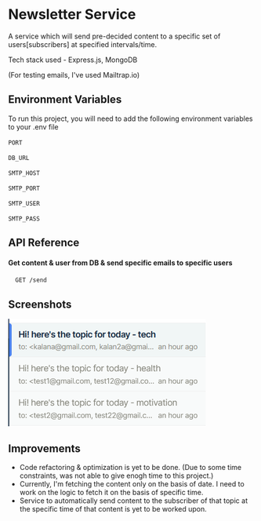 
# Newsletter Service

A service which will send pre-decided content to a specific set of users[subscribers] at specified intervals/time.

Tech stack used - Express.js, MongoDB

(For testing emails, I've used Mailtrap.io)


## Environment Variables

To run this project, you will need to add the following environment variables to your .env file

`PORT`

`DB_URL`

`SMTP_HOST`

`SMTP_PORT`

`SMTP_USER`

`SMTP_PASS`


## API Reference

#### Get content & user from DB & send specific emails to specific users

```http
  GET /send
```


## Screenshots

![App Screenshot](https://github.com/rahulgambhir/Newsletter-Service/blob/main/Screenshots/email_demo.png)


## Improvements
- Code refactoring & optimization is yet to be done. (Due to some time constraints, was not able to give enogh time to this project.)
- Currently, I'm fetching the content only on the basis of date. I need to work on the logic to fetch it on the basis of specific time.
- Service to automatically send content to the subscriber of that topic at the specific time of that content is yet to be worked upon.